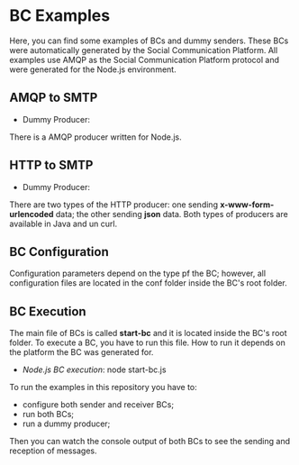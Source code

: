# BC Examples

Here, you can find some examples of BCs and dummy senders. These BCs were automatically generated by the Social Communication Platform. 
All examples use AMQP as the Social Communication Platform protocol and were generated for the Node.js environment.

## AMQP to SMTP

- Dummy Producer:

There is a AMQP producer written for Node.js.

## HTTP to SMTP

- Dummy Producer:

There are two types of the HTTP producer: one sending **x-www-form-urlencoded** data; the other sending **json** data. Both types of producers are available in Java and un curl.

## BC Configuration

Configuration parameters depend on the type pf the BC; however, all configuration files are located in the conf folder inside the BC's root folder.

## BC Execution

The main file of BCs is called **start-bc** and it is located inside the BC's root folder. To execute a BC, you have to run this file. How to run it depends on the platform the BC was generated for.

- *Node.js BC execution*: node start-bc.js

To run the examples in this repository you have to:

- configure both sender and receiver BCs;
- run both BCs;
- run a dummy producer;

Then you can watch the console output of both BCs to see the sending and reception of messages.
